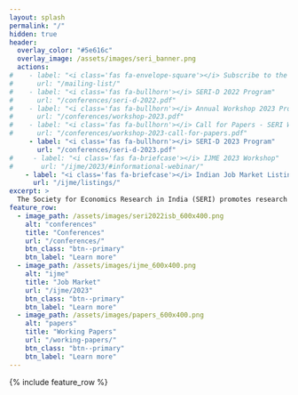 ```yaml
---
layout: splash
permalink: "/"
hidden: true
header:
  overlay_color: "#5e616c"
  overlay_image: /assets/images/seri_banner.png
  actions:
#    - label: "<i class='fas fa-envelope-square'></i> Subscribe to the Mailing List"
#      url: "/mailing-list/"
#    - label: "<i class='fas fa-bullhorn'></i> SERI-D 2022 Program"
#      url: "/conferences/seri-d-2022.pdf"
#    - label: "<i class='fas fa-bullhorn'></i> Annual Workshop 2023 Program"
#      url: "/conferences/workshop-2023.pdf"
#    - label: "<i class='fas fa-bullhorn'></i> Call for Papers - SERI Workshop"
#      url: "/conferences/workshop-2023-call-for-papers.pdf"
     - label: "<i class='fas fa-bullhorn'></i> SERI-D 2023 Program"
       url: "/conferences/seri-d-2023.pdf"
#     - label: "<i class='fas fa-briefcase'></i> IJME 2023 Workshop"
#       url: "/ijme/2023/#informational-webinar/"
    - label: "<i class='fas fa-briefcase'></i> Indian Job Market Listings"
      url: "/ijme/listings/"
excerpt: >
  The Society for Economics Research in India (SERI) promotes research collaboration, intellectual exchange and critique among economists in India. 
feature_row:
  - image_path: /assets/images/seri2022isb_600x400.png
    alt: "conferences"
    title: "Conferences"
    url: "/conferences/"
    btn_class: "btn--primary"
    btn_label: "Learn more"
  - image_path: /assets/images/ijme_600x400.png
    alt: "ijme"
    title: "Job Market"
    url: "/ijme/2023"
    btn_class: "btn--primary"
    btn_label: "Learn more"      
  - image_path: /assets/images/papers_600x400.png
    alt: "papers"
    title: "Working Papers"
    url: "/working-papers/"
    btn_class: "btn--primary"
    btn_label: "Learn more"
---
```


<!--    excerpt: "Workshops for faculty & students" -->
<!--    excerpt: "Matching economists with employers" -->
<!--    excerpt: "New research in economics" -->

{% include feature_row %}
